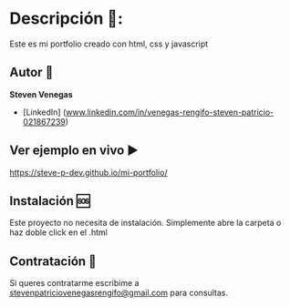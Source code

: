 # Descripción 📖:
Este es mi portfolio creado con html, css y javascript 
## Autor :bicyclist:
**Steven Venegas**
* [LinkedIn] (www.linkedin.com/in/venegas-rengifo-steven-patricio-021867239)

## Ver ejemplo en vivo :arrow_forward:
https://steve-p-dev.github.io/mi-portfolio/
## Instalación :sos:
Este proyecto no necesita de instalación. Simplemente abre la carpeta o haz doble click en el .html

## Contratación :open_hands:
Si queres contratarme escribime a stevenpatriciovenegasrengifo@gmail.com para consultas.
